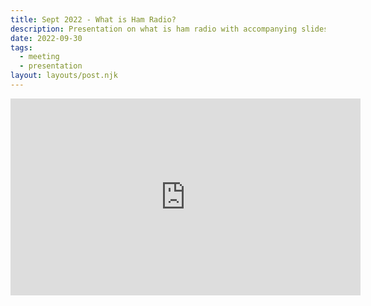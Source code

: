 ```yaml
---
title: Sept 2022 - What is Ham Radio?
description: Presentation on what is ham radio with accompanying slides.
date: 2022-09-30
tags:
  - meeting
  - presentation
layout: layouts/post.njk
---
```

 
<iframe width="560" height="315" src="https://www.youtube-nocookie.com/embed/QrGq7Bpn7rI" title="YouTube video player" frameborder="0" allow="accelerometer; autoplay; clipboard-write; encrypted-media; gyroscope; picture-in-picture" allowfullscreen></iframe>